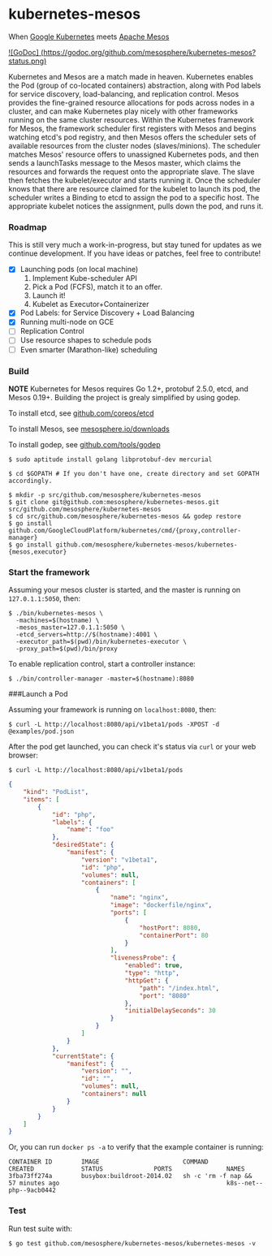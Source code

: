 kubernetes-mesos
================

When [Google Kubernetes](https://github.com/GoogleCloudPlatform/kubernetes) meets [Apache Mesos](http://mesos.apache.org/)


[![GoDoc] (https://godoc.org/github.com/mesosphere/kubernetes-mesos?status.png)](https://godoc.org/github.com/mesosphere/kubernetes-mesos)

Kubernetes and Mesos are a match made in heaven. Kubernetes enables the Pod (group of co-located containers) abstraction, along with Pod labels for service discovery, load-balancing, and replication control. Mesos provides the fine-grained resource allocations for pods across nodes in a cluster, and can make Kubernetes play nicely with other frameworks running on the same cluster resources. Within the Kubernetes framework for Mesos, the framework scheduler first registers with Mesos and begins watching etcd's pod registry, and then Mesos offers the scheduler sets of available resources from the cluster nodes (slaves/minions). The scheduler matches Mesos' resource offers to unassigned Kubernetes pods, and then sends a launchTasks message to the Mesos master, which claims the resources and forwards the request onto the appropriate slave. The slave then fetches the kubelet/executor and starts running it. Once the scheduler knows that there are resource claimed for the kubelet to launch its pod, the scheduler writes a Binding to etcd to assign the pod to a specific host. The appropriate kubelet notices the assignment, pulls down the pod, and runs it.

### Roadmap
This is still very much a work-in-progress, but stay tuned for updates as we continue development. If you have ideas or patches, feel free to contribute!

- [x] Launching pods (on local machine)
  1. Implement Kube-scheduler API
  1. Pick a Pod (FCFS), match it to an offer.
  1. Launch it!
  1. Kubelet as Executor+Containerizer
- [x] Pod Labels: for Service Discovery + Load Balancing
- [x] Running multi-node on GCE
- [ ] Replication Control
- [ ] Use resource shapes to schedule pods
- [ ] Even smarter (Marathon-like) scheduling

### Build

**NOTE** Kubernetes for Mesos requires Go 1.2+, protobuf 2.5.0, etcd, and Mesos 0.19+. Building the project is grealy simplified by using godep.

To install etcd, see [github.com/coreos/etcd](https://github.com/coreos/etcd/releases/)

To install Mesos, see [mesosphere.io/downloads](http://mesosphere.io/downloads)

To install godep, see [github.com/tools/godep](https://github.com/tools/godep)

```shell
$ sudo aptitude install golang libprotobuf-dev mercurial

$ cd $GOPATH # If you don't have one, create directory and set GOPATH accordingly.

$ mkdir -p src/github.com/mesosphere/kubernetes-mesos
$ git clone git@github.com:mesosphere/kubernetes-mesos.git src/github.com/mesosphere/kubernetes-mesos
$ cd src/github.com/mesosphere/kubernetes-mesos && godep restore
$ go install github.com/GoogleCloudPlatform/kubernetes/cmd/{proxy,controller-manager}
$ go install github.com/mesosphere/kubernetes-mesos/kubernetes-{mesos,executor}
```

### Start the framework

Assuming your mesos cluster is started, and the master is running on `127.0.1.1:5050`, then:

```shell
$ ./bin/kubernetes-mesos \
  -machines=$(hostname) \
  -mesos_master=127.0.1.1:5050 \
  -etcd_servers=http://$(hostname):4001 \
  -executor_path=$(pwd)/bin/kubernetes-executor \
  -proxy_path=$(pwd)/bin/proxy
```

To enable replication control, start a controller instance:
```shell
$ ./bin/controller-manager -master=$(hostname):8080
```

###Launch a Pod

Assuming your framework is running on `localhost:8080`, then:

```shell
$ curl -L http://localhost:8080/api/v1beta1/pods -XPOST -d @examples/pod.json
```

After the pod get launched, you can check it's status via `curl` or your web browser:
```shell
$ curl -L http://localhost:8080/api/v1beta1/pods
```

```json
{
	"kind": "PodList",
	"items": [
		{
			"id": "php",
			"labels": {
				"name": "foo"
			},
			"desiredState": {
				"manifest": {
					"version": "v1beta1",
					"id": "php",
					"volumes": null,
					"containers": [
						{
							"name": "nginx",
							"image": "dockerfile/nginx",
							"ports": [
								{
									"hostPort": 8080,
									"containerPort": 80
								}
							],
							"livenessProbe": {
								"enabled": true,
								"type": "http",
								"httpGet": {
									"path": "/index.html",
									"port": "8080"
								},
								"initialDelaySeconds": 30
							}
						}
					]
				}
			},
			"currentState": {
				"manifest": {
					"version": "",
					"id": "",
					"volumes": null,
					"containers": null
				}
			}
		}
	]
}
```

Or, you can run `docker ps -a` to verify that the example container is running:

```shell
CONTAINER ID        IMAGE                       COMMAND                CREATED             STATUS              PORTS               NAMES
3fba73ff274a        busybox:buildroot-2014.02   sh -c 'rm -f nap &&    57 minutes ago                                              k8s--net--php--9acb0442   
```

### Test

Run test suite with:

```shell
$ go test github.com/mesosphere/kubernetes-mesos/kubernetes-mesos -v
```
